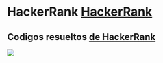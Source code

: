 # HackerRank [HackerRank](https://www.hackerrank.com/products/main/ "HackerRank Home Page")
##  Codigos resueltos [de HackerRank](https://github.com/Ccanas-h/EntrenamientoHackerRankDataStructures "Preguntas resueltas")

> 

![](https://candidatesupport.hackerrank.com/hc/article_attachments/1500013934961/Task_Description.JPG)
